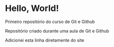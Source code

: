 # Hello, World!
 Primeiro repositório do curso de Git e Github

Repositório criado durante uma aula de Git e Github

Adicionei esta linha diretamente do site 
